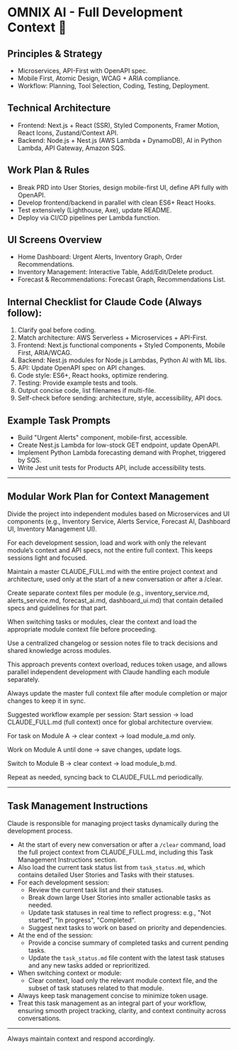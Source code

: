 # OMNIX AI - Full Development Context 🚀

## Principles & Strategy
- Microservices, API-First with OpenAPI spec.
- Mobile First, Atomic Design, WCAG + ARIA compliance.
- Workflow: Planning, Tool Selection, Coding, Testing, Deployment.

## Technical Architecture
- Frontend: Next.js + React (SSR), Styled Components, Framer Motion, React Icons, Zustand/Context API.
- Backend: Node.js + Nest.js (AWS Lambda + DynamoDB), AI in Python Lambda, API Gateway, Amazon SQS.

## Work Plan & Rules
- Break PRD into User Stories, design mobile-first UI, define API fully with OpenAPI.
- Develop frontend/backend in parallel with clean ES6+ React Hooks.
- Test extensively (Lighthouse, Axe), update README.
- Deploy via CI/CD pipelines per Lambda function.

## UI Screens Overview
- Home Dashboard: Urgent Alerts, Inventory Graph, Order Recommendations.
- Inventory Management: Interactive Table, Add/Edit/Delete product.
- Forecast & Recommendations: Forecast Graph, Recommendations List.

## Internal Checklist for Claude Code (Always follow):
1. Clarify goal before coding.
2. Match architecture: AWS Serverless + Microservices + API-First.
3. Frontend: Next.js functional components + Styled Components, Mobile First, ARIA/WCAG.
4. Backend: Nest.js modules for Node.js Lambdas, Python AI with ML libs.
5. API: Update OpenAPI spec on API changes.
6. Code style: ES6+, React hooks, optimize rendering.
7. Testing: Provide example tests and tools.
8. Output concise code, list filenames if multi-file.
9. Self-check before sending: architecture, style, accessibility, API docs.

## Example Task Prompts
- Build "Urgent Alerts" component, mobile-first, accessible.
- Create Nest.js Lambda for low-stock GET endpoint, update OpenAPI.
- Implement Python Lambda forecasting demand with Prophet, triggered by SQS.
- Write Jest unit tests for Products API, include accessibility tests.

---

## Modular Work Plan for Context Management
Divide the project into independent modules based on Microservices and UI components (e.g., Inventory Service, Alerts Service, Forecast AI, Dashboard UI, Inventory Management UI).

For each development session, load and work with only the relevant module’s context and API specs, not the entire full context. This keeps sessions light and focused.

Maintain a master CLAUDE_FULL.md with the entire project context and architecture, used only at the start of a new conversation or after a /clear.

Create separate context files per module (e.g., inventory_service.md, alerts_service.md, forecast_ai.md, dashboard_ui.md) that contain detailed specs and guidelines for that part.

When switching tasks or modules, clear the context and load the appropriate module context file before proceeding.

Use a centralized changelog or session notes file to track decisions and shared knowledge across modules.

This approach prevents context overload, reduces token usage, and allows parallel independent development with Claude handling each module separately.

Always update the master full context file after module completion or major changes to keep it in sync.

Suggested workflow example per session:
Start session → load CLAUDE_FULL.md (full context) once for global architecture overview.

For task on Module A → clear context → load module_a.md only.

Work on Module A until done → save changes, update logs.

Switch to Module B → clear context → load module_b.md.

Repeat as needed, syncing back to CLAUDE_FULL.md periodically.

---

## Task Management Instructions

Claude is responsible for managing project tasks dynamically during the development process.

- At the start of every new conversation or after a `/clear` command, load the full project context from CLAUDE_FULL.md, including this Task Management Instructions section.
- Also load the current task status list from `task_status.md`, which contains detailed User Stories and Tasks with their statuses.
- For each development session:
  - Review the current task list and their statuses.
  - Break down large User Stories into smaller actionable tasks as needed.
  - Update task statuses in real time to reflect progress: e.g., "Not started", "In progress", "Completed".
  - Suggest next tasks to work on based on priority and dependencies.
- At the end of the session:
  - Provide a concise summary of completed tasks and current pending tasks.
  - Update the `task_status.md` file content with the latest task statuses and any new tasks added or reprioritized.
- When switching context or module:
  - Clear context, load only the relevant module context file, and the subset of task statuses related to that module.
- Always keep task management concise to minimize token usage.
- Treat this task management as an integral part of your workflow, ensuring smooth project tracking, clarity, and context continuity across conversations.

---

Always maintain context and respond accordingly.
